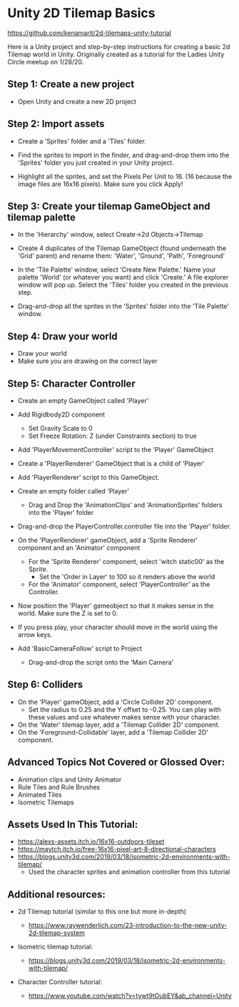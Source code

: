 # Unity 2D Tilemap Basics #

https://github.com/kenamarit/2d-tilemaps-unity-tutorial

Here is a Unity project and step-by-step instructions for creating a basic 2d Tilemap world in Unity. Originally created as a tutorial for the Ladies Unity Circle meetup on 1/28/20.

## Step 1: Create a new project ##

- Open Unity and create a new 2D project

## Step 2: Import assets ##

- Create a 'Sprites' folder and a 'Tiles' folder.

- Find the sprites to import in the finder, and drag-and-drop them into the 'Sprites' folder you just created in your Unity project.

- Highlight all the sprites, and set the Pixels Per Unit to 16. (16 because the image files are 16x16 pixels). Make sure you click Apply!

## Step 3: Create your tilemap GameObject and tilemap palette

- In the 'Hierarchy' window, select Create->2d Objects->Tilemap

- Create 4 duplicates of the Tilemap GameObject (found underneath the 'Grid' parent) and rename them: 'Water', 'Ground', 'Path', 'Foreground'

- In the 'Tile Palette' window, select 'Create New Palette.' Name your palette 'World' (or whatever you want) and click 'Create.' A file explorer window will pop up. Select the 'Tiles' folder you created in the previous step.

- Drag-and-drop all the sprites in the 'Sprites' folder into the 'Tile Palette' window.

## Step 4: Draw your world ##

- Draw your world
- Make sure you are drawing on the correct layer

## Step 5: Character Controller ##

- Create an empty GameObject called 'Player'
- Add Rigidbody2D component
	- Set Gravity Scale to 0
	- Set Freeze Rotation: Z (under Constraints section) to true

- Add 'PlayerMovementController' script to the 'Player' GameObject

- Create a 'PlayerRenderer' GameObject that is a child of 'Player'
- Add 'PlayerRenderer' script to this GameObject.

- Create an empty folder called 'Player'
	- Drag and Drop the 'AnimationClips' and 'AnimationSprites' folders into the 'Player' folder

- Drag-and-drop the PlayerController.controller file into the 'Player' folder.

- On the 'PlayerRenderer' gameObject, add a 'Sprite Renderer' component and an 'Animator' component
	- For the 'Sprite Renderer' component, select 'witch static00' as the Sprite.
		- Set the 'Order in Layer' to 100 so it renders above the world
	- For the 'Animator' component, select 'PlayerController' as the Controller.

- Now position the 'Player' gameobject so that it makes sense in the world. Make sure the Z is set to 0.

- If you press play, your character should move in the world using the arrow keys.

- Add 'BasicCameraFollow' script to Project
	- Drag-and-drop the script onto the 'Main Camera'

## Step 6: Colliders ##

- On the 'Player' gameObject, add a 'Circle Collider 2D' component.
	- Set the radius to 0.25 and the Y offset to -0.25. You can play with these values and use whatever makes sense with your character.
- On the 'Water' tilemap layer, add a 'Tilemap Collider 2D' component.
- On the 'Foreground-Collidable' layer, add a 'Tilemap Collider 2D' component.

## Advanced Topics Not Covered or Glossed Over: ##

- Animation clips and Unity Animator
- Rule Tiles and Rule Brushes
- Animated Tiles
- Isometric Tilemaps

## Assets Used In This Tutorial: ##

- https://alexs-assets.itch.io/16x16-outdoors-tileset
- https://maytch.itch.io/free-16x16-pixel-art-8-directional-characters
-	https://blogs.unity3d.com/2019/03/18/isometric-2d-environments-with-tilemap/
	- Used the character sprites and animation controller from this tutorial

## Additional resources: ##

- 2d Tilemap tutorial (similar to this one but more in-depth)
	-	https://www.raywenderlich.com/23-introduction-to-the-new-unity-2d-tilemap-system

- Isometric tilemap tutorial:
	- https://blogs.unity3d.com/2019/03/18/isometric-2d-environments-with-tilemap/

- Character Controller tutorial:
	- https://www.youtube.com/watch?v=tywt9tOubEY&ab_channel=Unity
